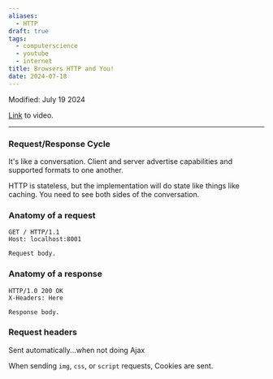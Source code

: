 ```yaml
---
aliases:
  - HTTP
draft: true
tags:
  - computerscience
  - youtube
  - internet
title: Browsers HTTP and You!
date: 2024-07-18
---
```

Modified: July 19 2024 

[Link](https://www.youtube.com/watch?v=ZazQd2BCA08&list=PLU-P2PlzpIf3EpWfxk-Mu_ZVJVS5Wb-_e&index=36) to video.

-------------------------------------------------------------------------------

### Request/Response Cycle

It's like a conversation. Client and server advertise capabilities and supported formats to one another.

HTTP is stateless, but the implementation will do state like things like caching. You need to see both sides of the conversation.

### Anatomy of a request

```http
GET / HTTP/1.1
Host: localhost:8001

Request body.
```

### Anatomy of a response

```http
HTTP/1.0 200 OK
X-Headers: Here

Response body.
```

### Request headers

Sent automatically...when not doing Ajax

When sending `img`, `css`, or `script` requests, Cookies are sent.
